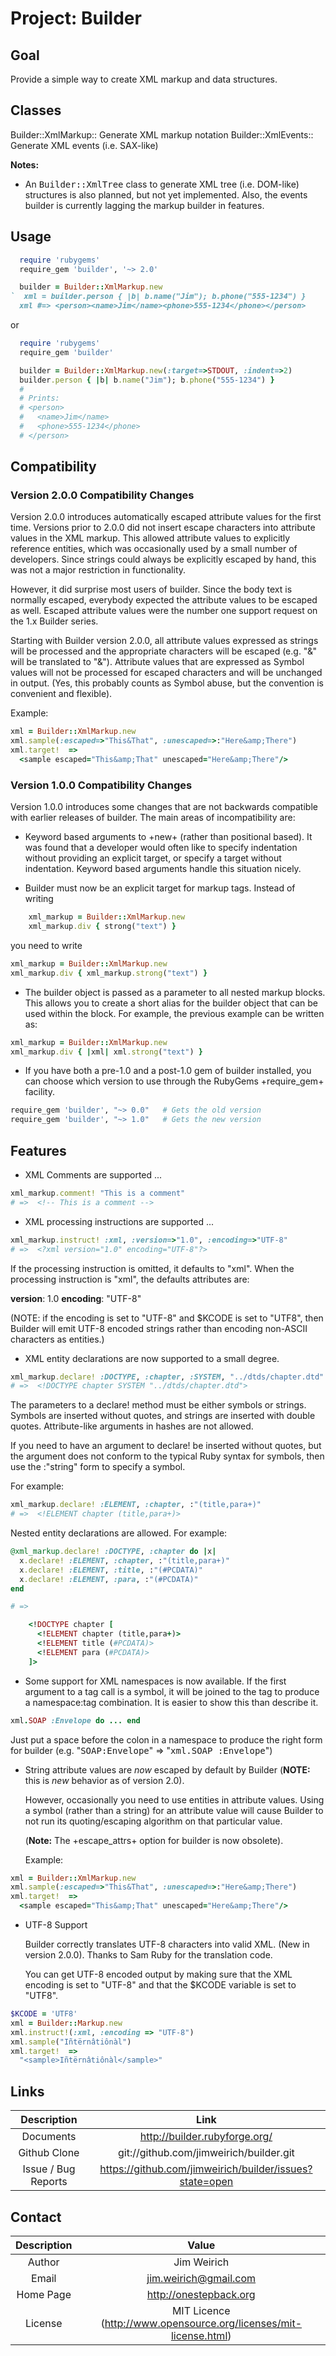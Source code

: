 # Project: Builder

## Goal

Provide a simple way to create XML markup and data structures.

## Classes

Builder::XmlMarkup:: Generate XML markup notation
Builder::XmlEvents:: Generate XML events (i.e. SAX-like)

**Notes:**

* An <tt>Builder::XmlTree</tt> class to generate XML tree
  (i.e. DOM-like) structures is also planned, but not yet implemented.
  Also, the events builder is currently lagging the markup builder in
  features.

## Usage

```ruby
  require 'rubygems'
  require_gem 'builder', '~> 2.0'

  builder = Builder::XmlMarkup.new
`  xml = builder.person { |b| b.name("Jim"); b.phone("555-1234") }
  xml #=> <person><name>Jim</name><phone>555-1234</phone></person>
```

or

```ruby
  require 'rubygems'
  require_gem 'builder'

  builder = Builder::XmlMarkup.new(:target=>STDOUT, :indent=>2)
  builder.person { |b| b.name("Jim"); b.phone("555-1234") }
  #
  # Prints:
  # <person>
  #   <name>Jim</name>
  #   <phone>555-1234</phone>
  # </person>
```

## Compatibility

### Version 2.0.0 Compatibility Changes

Version 2.0.0 introduces automatically escaped attribute values for
the first time.  Versions prior to 2.0.0 did not insert escape
characters into attribute values in the XML markup.  This allowed
attribute values to explicitly reference entities, which was
occasionally used by a small number of developers.  Since strings
could always be explicitly escaped by hand, this was not a major
restriction in functionality.

However, it did surprise most users of builder.  Since the body text is
normally escaped, everybody expected the attribute values to be
escaped as well.  Escaped attribute values were the number one support
request on the 1.x Builder series.

Starting with Builder version 2.0.0, all attribute values expressed as
strings will be processed and the appropriate characters will be
escaped (e.g. "&" will be translated to "&amp;").  Attribute values
that are expressed as Symbol values will not be processed for escaped
characters and will be unchanged in output. (Yes, this probably counts
as Symbol abuse, but the convention is convenient and flexible).

Example:

```ruby
xml = Builder::XmlMarkup.new
xml.sample(:escaped=>"This&That", :unescaped=>:"Here&amp;There")
xml.target!  =>
  <sample escaped="This&amp;That" unescaped="Here&amp;There"/>
```

### Version 1.0.0 Compatibility Changes

Version 1.0.0 introduces some changes that are not backwards
compatible with earlier releases of builder.  The main areas of
incompatibility are:

* Keyword based arguments to +new+ (rather than positional based).  It
  was found that a developer would often like to specify indentation
  without providing an explicit target, or specify a target without
  indentation.  Keyword based arguments handle this situation nicely.

* Builder must now be an explicit target for markup tags.  Instead of
  writing

```ruby
    xml_markup = Builder::XmlMarkup.new
    xml_markup.div { strong("text") }
```

  you need to write

```ruby
xml_markup = Builder::XmlMarkup.new
xml_markup.div { xml_markup.strong("text") }
```

* The builder object is passed as a parameter to all nested markup
  blocks.  This allows you to create a short alias for the builder
  object that can be used within the block.  For example, the previous
  example can be written as:

```ruby
xml_markup = Builder::XmlMarkup.new
xml_markup.div { |xml| xml.strong("text") }
```

* If you have both a pre-1.0 and a post-1.0 gem of builder installed,
  you can choose which version to use through the RubyGems
  +require_gem+ facility.

```ruby
require_gem 'builder', "~> 0.0"   # Gets the old version
require_gem 'builder', "~> 1.0"   # Gets the new version
```

## Features

* XML Comments are supported ...

```ruby
xml_markup.comment! "This is a comment"
# =>  <!-- This is a comment -->
```

* XML processing instructions are supported ...

```ruby
xml_markup.instruct! :xml, :version=>"1.0", :encoding=>"UTF-8"
# =>  <?xml version="1.0" encoding="UTF-8"?>
```

  If the processing instruction is omitted, it defaults to "xml".
  When the processing instruction is "xml", the defaults attributes
  are:

  <b>version</b>: 1.0
  <b>encoding</b>: "UTF-8"

  (NOTE: if the encoding is set to "UTF-8" and $KCODE is set to
  "UTF8", then Builder will emit UTF-8 encoded strings rather than
  encoding non-ASCII characters as entities.)

* XML entity declarations are now supported to a small degree.

```ruby
xml_markup.declare! :DOCTYPE, :chapter, :SYSTEM, "../dtds/chapter.dtd"
# =>  <!DOCTYPE chapter SYSTEM "../dtds/chapter.dtd">
```

  The parameters to a declare! method must be either symbols or
  strings. Symbols are inserted without quotes, and strings are
  inserted with double quotes.  Attribute-like arguments in hashes are
  not allowed.

  If you need to have an argument to declare! be inserted without
  quotes, but the argument does not conform to the typical Ruby
  syntax for symbols, then use the :"string" form to specify a symbol.

  For example:

```ruby
xml_markup.declare! :ELEMENT, :chapter, :"(title,para+)"
# =>  <!ELEMENT chapter (title,para+)>
```

  Nested entity declarations are allowed.  For example:

```ruby
@xml_markup.declare! :DOCTYPE, :chapter do |x|
  x.declare! :ELEMENT, :chapter, :"(title,para+)"
  x.declare! :ELEMENT, :title, :"(#PCDATA)"
  x.declare! :ELEMENT, :para, :"(#PCDATA)"
end

# =>

    <!DOCTYPE chapter [
      <!ELEMENT chapter (title,para+)>
      <!ELEMENT title (#PCDATA)>
      <!ELEMENT para (#PCDATA)>
    ]>
```

* Some support for XML namespaces is now available.  If the first
  argument to a tag call is a symbol, it will be joined to the tag to
  produce a namespace:tag combination.  It is easier to show this than
  describe it.

```ruby
xml.SOAP :Envelope do ... end
```

  Just put a space before the colon in a namespace to produce the
  right form for builder (e.g. "<tt>SOAP:Envelope</tt>" =>
  "<tt>xml.SOAP :Envelope</tt>")

* String attribute values are <em>now</em> escaped by default by
  Builder (<b>NOTE:</b> this is _new_ behavior as of version 2.0).

  However, occasionally you need to use entities in attribute values.
  Using a symbol (rather than a string) for an attribute value will
  cause Builder to not run its quoting/escaping algorithm on that
  particular value.

  (<b>Note:</b> The +escape_attrs+ option for builder is now
  obsolete).

  Example:

```ruby
xml = Builder::XmlMarkup.new
xml.sample(:escaped=>"This&That", :unescaped=>:"Here&amp;There")
xml.target!  =>
  <sample escaped="This&amp;That" unescaped="Here&amp;There"/>
```

* UTF-8 Support

  Builder correctly translates UTF-8 characters into valid XML.  (New
  in version 2.0.0).  Thanks to Sam Ruby for the translation code.

  You can get UTF-8 encoded output by making sure that the XML
  encoding is set to "UTF-8" and that the $KCODE variable is set to
  "UTF8".

```ruby
$KCODE = 'UTF8'
xml = Builder::Markup.new
xml.instruct!(:xml, :encoding => "UTF-8")
xml.sample("Iñtërnâtiônàl")
xml.target!  =>
  "<sample>Iñtërnâtiônàl</sample>"
```

## Links

| Description | Link |
| :----: | :----: |
| Documents           | http://builder.rubyforge.org/ |
| Github Clone        | git://github.com/jimweirich/builder.git |
| Issue / Bug Reports | https://github.com/jimweirich/builder/issues?state=open |

## Contact

| Description | Value                  |
| :----:      | :----:                 |
| Author      | Jim Weirich            |
| Email       | jim.weirich@gmail.com  |
| Home Page   | http://onestepback.org |
| License     | MIT Licence (http://www.opensource.org/licenses/mit-license.html) |
